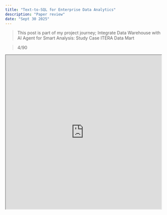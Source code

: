 ```yaml
---
title: "Text-to-SQL for Enterprise Data Analytics"
description: "Paper review"
date: "Sept 30 2025"
---
```


> This post is part of my project journey; Integrate Data Warehouse with AI Agent for Smart Analysis: Study Case ITERA Data Mart

> 4/90

<iframe src="https://arxiv.org/pdf/2507.14372" width="100%" height="500px"></iframe>